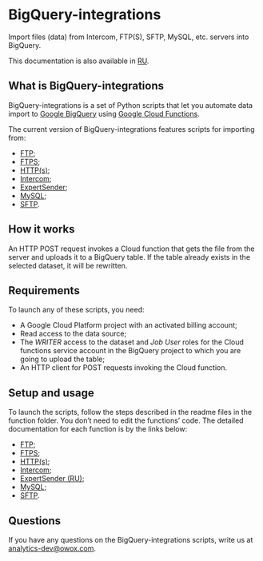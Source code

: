 # BigQuery-integrations
Import files (data) from Intercom, FTP(S), SFTP, MySQL, etc. servers into BigQuery.

This documentation is also available in [RU](https://github.com/OWOX/BigQuery-integrations/blob/master/README_RU.md). 

## What is BigQuery-integrations

BigQuery-integrations is a set of Python scripts that let you automate data import to [Google BigQuery](https://cloud.google.com/bigquery/) using [Google Cloud Functions](https://cloud.google.com/functions/). 

The current version of BigQuery-integrations features scripts for importing from:

- [FTP](https://github.com/OWOX/BigQuery-integrations/tree/master/ftp);
- [FTPS](https://github.com/OWOX/BigQuery-integrations/tree/master/ftps);
- [HTTP(s)](https://github.com/OWOX/BigQuery-integrations/tree/master/https);
- [Intercom](https://github.com/OWOX/BigQuery-integrations/tree/master/intercom);
- [ExpertSender](https://github.com/OWOX/BigQuery-integrations/tree/master/expertsender);
- [MySQL](https://github.com/OWOX/BigQuery-integrations/tree/master/mysql);
- [SFTP](https://github.com/OWOX/BigQuery-integrations/tree/master/sftp).


## How it works

An HTTP POST request invokes a Cloud function that gets the file from the server and uploads it to a BigQuery table. 
If the table already exists in the selected dataset, it will be rewritten.

## Requirements

To launch any of these scripts, you need:
- A Google Cloud Platform project with an activated billing account;
- Read access to the data source;
- The *WRITER* access to the dataset and *Job User* roles for the Cloud functions service account in the BigQuery project to which you are going to upload the table;
- An HTTP client for POST requests invoking the Cloud function.

## Setup and usage

To launch the scripts, follow the steps described in the readme files in the function folder. 
You don’t need to edit the functions’ code.
The detailed documentation for each function is by the links below:


- [FTP](https://github.com/OWOX/BigQuery-integrations/tree/master/ftp/README.md);
- [FTPS](https://github.com/OWOX/BigQuery-integrations/tree/master/ftps/README.md);
- [HTTP(s)](https://github.com/OWOX/BigQuery-integrations/tree/master/https/README.md);
- [Intercom](https://github.com/OWOX/BigQuery-integrations/tree/master/intercom/README.md);
- [ExpertSender (RU)](https://github.com/OWOX/BigQuery-integrations/tree/master/expertsender/README_RU.md);
- [MySQL](https://github.com/OWOX/BigQuery-integrations/tree/master/mysql/README.md);
- [SFTP](https://github.com/OWOX/BigQuery-integrations/tree/master/sftp/README.md).

## Questions

If you have any questions on the BigQuery-integrations scripts, write us at analytics-dev@owox.com.

